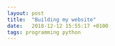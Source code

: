 ```yaml
---
layout: post
title:  "Building my website"
date:   2018-12-12 15:55:17 +0100
tags: programming python
---
```


